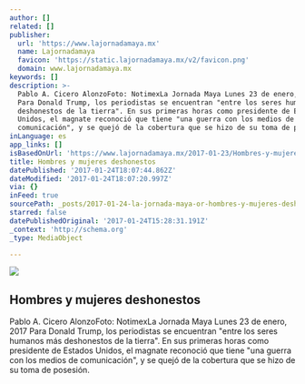 ```yaml
---
author: []
related: []
publisher:
  url: 'https://www.lajornadamaya.mx'
  name: Lajornadamaya
  favicon: 'https://static.lajornadamaya.mx/v2/favicon.png'
  domain: www.lajornadamaya.mx
keywords: []
description: >-
  Pablo A. Cicero AlonzoFoto: NotimexLa Jornada Maya Lunes 23 de enero, 2017
  Para Donald Trump, los periodistas se encuentran "entre los seres humanos más
  deshonestos de la tierra". En sus primeras horas como presidente de Estados
  Unidos, el magnate reconoció que tiene "una guerra con los medios de
  comunicación", y se quejó de la cobertura que se hizo de su toma de posesión.
inLanguage: es
app_links: []
isBasedOnUrl: 'https://www.lajornadamaya.mx/2017-01-23/Hombres-y-mujeres-deshonestos'
title: Hombres y mujeres deshonestos
datePublished: '2017-01-24T18:07:44.862Z'
dateModified: '2017-01-24T18:07:20.997Z'
via: {}
inFeed: true
sourcePath: _posts/2017-01-24-la-jornada-maya-or-hombres-y-mujeres-deshonestos.md
starred: false
datePublishedOriginal: '2017-01-24T15:28:31.191Z'
_context: 'http://schema.org'
_type: MediaObject

---
```

<article style=""><img src="https://img.lajornadamaya.mx/32/g1ab51go5gbs_640-414-cover" /><h1>Hombres y mujeres deshonestos</h1><p>Pablo A. Cicero AlonzoFoto: NotimexLa Jornada Maya Lunes 23 de enero, 2017 Para Donald Trump, los periodistas se encuentran "entre los seres humanos más deshonestos de la tierra". En sus primeras horas como presidente de Estados Unidos, el magnate reconoció que tiene "una guerra con los medios de comunicación", y se quejó de la cobertura que se hizo de su toma de posesión.</p></article>